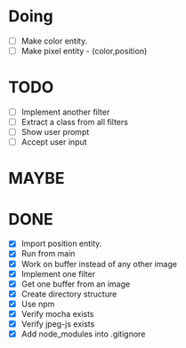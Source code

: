 # Doing

- [ ] Make color entity.
- [ ] Make pixel entity - (color,position)

# TODO

- [ ] Implement another filter
- [ ] Extract a class from all filters
- [ ] Show user prompt
- [ ] Accept user input

# MAYBE

# DONE
- [x] Import position entity.
- [x] Run from main
- [x] Work on buffer instead of any other image
- [x] Implement one filter 
- [x] Get one buffer from an image
- [x] Create directory structure
- [x] Use npm
- [x] Verify mocha exists
- [x] Verify jpeg-js exists
- [x] Add node_modules into .gitignore
